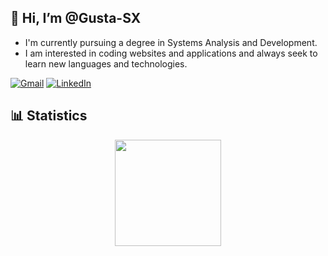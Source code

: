 ## 👋 Hi, I’m @Gusta-SX

- I'm currently pursuing a degree in Systems Analysis and Development.
- I am interested in coding websites and applications and always seek to learn new languages and technologies.

[![Gmail](https://img.shields.io/badge/gusta.dsx@gmail.com-D14836?style=for-the-badge&logo=gmail&logoColor=white)](https://mail.google.com/)
[![LinkedIn](https://img.shields.io/badge/linkedin-%230077B5.svg?style=for-the-badge&logo=linkedin&logoColor=white)](https://www.linkedin.com/in/gustavo-xavier-04a2b8218/)

<!--
## 💻 Technologies and Languages

### Main focus

[![HTML](https://img.shields.io/badge/HTML5-E34F26?style=for-the-badge&logo=html5&logoColor=white)](#)
[![Angular}(https://img.shields.io/badge/Angular-
[![CSS3](https://img.shields.io/badge/CSS3-1572B6?style=for-the-badge&logo=css3&logoColor=white)](#)
[![Javascript](https://img.shields.io/badge/JavaScript-F7DF1E?style=for-the-badge&logo=javascript&logoColor=black)](#)
[![Typescript](https://img.shields.io/badge/TypeScript-007ACC?style=for-the-badge&logo=typescript&logoColor=white)](#)
[![Git](https://img.shields.io/badge/Git-F05032?style=for-the-badge&logo=git&logoColor=white)](#)

### Others

[![Python](https://img.shields.io/badge/Python-14354C?style=for-the-badge&logo=python&logoColor=white)](#)
[![SASS](https://img.shields.io/badge/Sass-CC6699?style=for-the-badge&logo=sass&logoColor=white)](#)
[![StyledComponents](https://img.shields.io/badge/styled--components-DB7093?style=for-the-badge&logo=styled-components&logoColor=white)](#)
<img height="170em" src="https://github-readme-stats.vercel.app/api/top-langs/?username=Gusta-SX&layout=compact&theme=tokyonight" />
-->

## 📊 Statistics
<div align="center">
  <a href="https://github.com/Gusta-SX">
  <img height="170em" src="https://github-readme-stats.vercel.app/api?username=Gusta-SX&show_icons=true&theme=tokyonight" />
</div>


<!---
Gusta-SX/Gusta-SX is a ✨ special ✨ repository because its `README.md` (this file) appears on your GitHub profile.
You can click the Preview link to take a look at your changes.
--->
